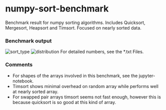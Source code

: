 # numpy-sort-benchmark
Benchmark result for numpy sorting algorithms. Includes Quicksort, Mergesort, Heapsort and Timsort. Focused on nearly sorted data.

### Benchmark output
![sort_type](https://user-images.githubusercontent.com/22628546/50800096-bbf4bf00-1319-11e9-885b-51acd062673b.png)
![distribution](https://user-images.githubusercontent.com/22628546/50800095-bac39200-1319-11e9-8312-61f63a2b45de.png)
For detailed numbers, see the *.txt Files.

### Comments
* For shapes of the arrays involved in this benchmark, see the jupyter-notebook.
* Timsort shows minimal overhead on random array while performs well at nearly sorted array.
* For swapped pair arrays timsort seems not fast enough, however this is because quicksort is so good at this kind of array.
